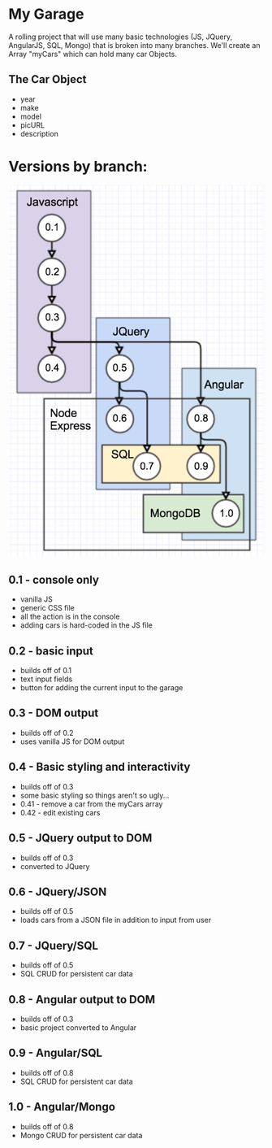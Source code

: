 My Garage
=========

A rolling project that will use many basic technologies (JS, JQuery, AngularJS, SQL, Mongo) that is broken into many branches. We'll create an Array "myCars" which can hold many car Objects.

The Car Object
--------------
* year
* make
* model
* picURL
* description

Versions by branch:
==================
![technologies by version](myGarage.png)

0.1 - console only
------------------
* vanilla JS
* generic CSS file
* all the action is in the console
* adding cars is hard-coded in the JS file

0.2 - basic input
-----------------
* builds off of 0.1
* text input fields
* button for adding the current input to the garage

0.3 - DOM output
----------------
* builds off of 0.2
* uses vanilla JS for DOM output

0.4 - Basic styling and interactivity
-------------------------------------
* builds off of 0.3
* some basic styling so things aren't so ugly...
* 0.41 - remove a car from the myCars array
* 0.42 - edit existing cars

0.5 - JQuery output to DOM
--------------------------
* builds off of 0.3
* converted to JQuery

0.6 - JQuery/JSON
----------------
* builds off of 0.5
* loads cars from a JSON file in addition to input from user

0.7 - JQuery/SQL
----------------
* builds off of 0.5
* SQL CRUD for persistent car data

0.8 - Angular output to DOM
---------------------------
* builds off of 0.3
* basic project converted to Angular

0.9 - Angular/SQL
-----------------
* builds off of 0.8
* SQL CRUD for persistent car data

1.0 - Angular/Mongo
-------------------
* builds off of 0.8
* Mongo CRUD for persistent car data
